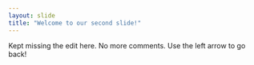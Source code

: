 ```yaml
---
layout: slide
title: "Welcome to our second slide!"
---
```

Kept missing the edit here. No more comments.
Use the left arrow to go back!
